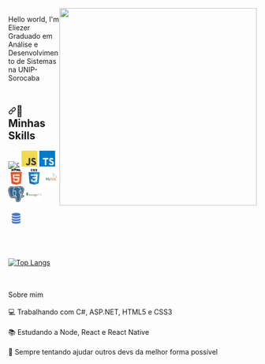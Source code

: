 
 <img align="right" width="400" height="400" src="https://raw.githubusercontent.com/MicaelliMedeiros/micaellimedeiros/master/image/computer-illustration.png">

  Hello world,  I'm Eliezer <br/>
  Graduado em Análise e Desenvolvimento de Sistemas  na UNIP- Sorocaba  <br/><br/>



<h2><a id="user-content--minhas-skills" class="anchor" aria-hidden="true" href="#-minhas-skills"><svg class="octicon octicon-link" viewBox="0 0 16 16" version="1.1" width="16" height="16" aria-hidden="true"><path fill-rule="evenodd" d="M7.775 3.275a.75.75 0 001.06 1.06l1.25-1.25a2 2 0 112.83 2.83l-2.5 2.5a2 2 0 01-2.83 0 .75.75 0 00-1.06 1.06 3.5 3.5 0 004.95 0l2.5-2.5a3.5 3.5 0 00-4.95-4.95l-1.25 1.25zm-4.69 9.64a2 2 0 010-2.83l2.5-2.5a2 2 0 012.83 0 .75.75 0 001.06-1.06 3.5 3.5 0 00-4.95 0l-2.5 2.5a3.5 3.5 0 004.95 4.95l1.25-1.25a.75.75 0 00-1.06-1.06l-1.25 1.25a2 2 0 01-2.83 0z"></path></svg></a><g-emoji class="g-emoji" alias="rocket" fallback-src="https://github.githubassets.com/images/icons/emoji/unicode/1f680.png">🚀</g-emoji> Minhas Skills</h2>



<p><code><a target="_blank" rel="noopener noreferrer" href="https://camo.githubusercontent.com/d3906162b383f428da6952e9da7cf1467cd4ffda1d90283c83b559272ec977dc/68747470733a2f2f63646e2e69636f6e73636f75742e636f6d2f69636f6e2f667265652f706e672d3531322f632d70726f6772616d6d696e672d3536393536342e706e67"><img height="32" src="https://camo.githubusercontent.com/d3906162b383f428da6952e9da7cf1467cd4ffda1d90283c83b559272ec977dc/68747470733a2f2f63646e2e69636f6e73636f75742e636f6d2f69636f6e2f667265652f706e672d3531322f632d70726f6772616d6d696e672d3536393536342e706e67" alt="c" data-canonical-src="https://cdn.iconscout.com/icon/free/png-512/c-programming-569564.png" style="max-width:100%;"></a></code>
<code><a target="_blank" rel="noopener noreferrer" href="https://raw.githubusercontent.com/github/explore/80688e429a7d4ef2fca1e82350fe8e3517d3494d/topics/javascript/javascript.png"><img height="32" src="https://raw.githubusercontent.com/github/explore/80688e429a7d4ef2fca1e82350fe8e3517d3494d/topics/javascript/javascript.png" alt="Javascript" style="max-width:100%;"></a></code>
<code><a target="_blank" rel="noopener noreferrer" href="https://raw.githubusercontent.com/github/explore/80688e429a7d4ef2fca1e82350fe8e3517d3494d/topics/typescript/typescript.png"><img height="32" src="https://raw.githubusercontent.com/github/explore/80688e429a7d4ef2fca1e82350fe8e3517d3494d/topics/typescript/typescript.png" alt="Typescript" style="max-width:100%;"></a></code>
<code><a target="_blank" rel="noopener noreferrer" href="https://raw.githubusercontent.com/github/explore/80688e429a7d4ef2fca1e82350fe8e3517d3494d/topics/html/html.png"><img height="32" src="https://raw.githubusercontent.com/github/explore/80688e429a7d4ef2fca1e82350fe8e3517d3494d/topics/html/html.png" alt="HTML5" style="max-width:100%;"></a></code>
<code><a target="_blank" rel="noopener noreferrer" href="https://raw.githubusercontent.com/github/explore/80688e429a7d4ef2fca1e82350fe8e3517d3494d/topics/css/css.png"><img height="32" src="https://raw.githubusercontent.com/github/explore/80688e429a7d4ef2fca1e82350fe8e3517d3494d/topics/css/css.png" alt="CSS" style="max-width:100%;"></a></code>
<code><a target="_blank" rel="noopener noreferrer" href="https://raw.githubusercontent.com/github/explore/80688e429a7d4ef2fca1e82350fe8e3517d3494d/topics/mysql/mysql.png"><img height="32" src="https://raw.githubusercontent.com/github/explore/80688e429a7d4ef2fca1e82350fe8e3517d3494d/topics/mysql/mysql.png" alt="MySQL" style="max-width:100%;"></a></code>
<code><a target="_blank" rel="noopener noreferrer" href="https://raw.githubusercontent.com/github/explore/80688e429a7d4ef2fca1e82350fe8e3517d3494d/topics/postgresql/postgresql.png"><img height="32" src="https://raw.githubusercontent.com/github/explore/80688e429a7d4ef2fca1e82350fe8e3517d3494d/topics/postgresql/postgresql.png" alt="PostegreSQL" style="max-width:100%;"></a></code>
<code><a target="_blank" rel="noopener noreferrer" href="https://raw.githubusercontent.com/github/explore/80688e429a7d4ef2fca1e82350fe8e3517d3494d/topics/mongodb/mongodb.png"><img height="32" src="https://raw.githubusercontent.com/github/explore/80688e429a7d4ef2fca1e82350fe8e3517d3494d/topics/mongodb/mongodb.png" alt="MongoDB" style="max-width:100%;"></a></code></p> 
<code><a target="_blank" rel="noopener noreferrer" href="https://raw.githubusercontent.com/github/explore/80688e429a7d4ef2fca1e82350fe8e3517d3494d/topics/sql/sql.png"><img height="32" src="https://raw.githubusercontent.com/github/explore/80688e429a7d4ef2fca1e82350fe8e3517d3494d/topics/sql/sql.png" alt="SQLServer" style="max-width:100%;"></a></code></p>

<br/><br/>

[![Top Langs](https://github-readme-stats.vercel.app/api/top-langs/?username=Eli140393&layout=compact&amp;theme=radical&amp;bg_color=30,0d0d0d,191919&amp;title_color=fff&amp;text_color=fff&amp;icon_color=79ff97)](https://github.com/anuraghazra/github-readme-stats)

<br/><br/>
Sobre mim <br/><br/>
💻 Trabalhando com C#, ASP.NET, HTML5 e CSS3 <br/><br/>
📚 Estudando a Node, React e React Native <br/><br/>
💜 Sempre tentando ajudar outros devs da melhor forma possível

